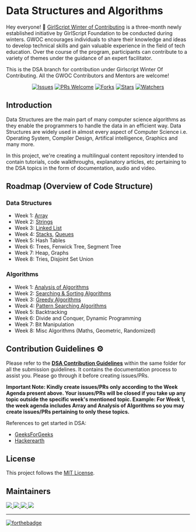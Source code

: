 # Data Structures and Algorithms


Hey everyone! 👋 [GirlScript Winter of Contributing](https://gwoc.girlscript.tech/) is a three-month newly established initiative by GirlScript Foundation to be conducted during winters. GWOC encourages individuals to share their knowledge and ideas to develop technical skills and gain valuable experience in the field of tech education. Over the course of the program, participants can contribute to a variety of themes under the guidance of an expert facilitator.

This is the DSA branch for contribution under Girlscript Winter Of Contributing. All the GWOC Contributors and Mentors are welcome!


<div align="center">

[![Issues](https://img.shields.io/github/issues/girlscript/winter-of-contributing)](https://github.com/girlscript/winter-of-contributing/issues)
[![PRs Welcome](https://img.shields.io/badge/PRs-welcome-brightgreen.svg?style=flat-square)](http://makeapullrequest.com)
[![Forks](https://img.shields.io/github/forks/girlscript/winter-of-contributing?style=social)](https://github.com/girlscript/winter-of-contributing) 
[![Stars](https://img.shields.io/github/stars/girlscript/winter-of-contributing?style=social)](https://github.com/girlscript/winter-of-contributing) 
[![Watchers](https://img.shields.io/github/watchers/girlscript/winter-of-contributing?style=social)](https://github.com/girlscript/winter-of-contributing)
</div>

## Introduction
Data Structures are the main part of many computer science algorithms as they enable the programmers to handle the data in an efficient way. Data Structures are widely used in almost every aspect of Computer Science i.e. Operating System, Compiler Design, Artifical intelligence, Graphics and many more.

  In this project, we're creating a multilingual content repository intended to contain tutorials, code walkthroughs, explanatory articles, etc pertaining to the DSA topics in the form of documentation, audio and video.

## Roadmap (Overview of Code Structure)
### Data Structures
- Week 1: [Array](https://github.com/girlscript/winter-of-contributing/tree/DSA/DSA/1.1%20Arrays)
- Week 2: [Strings](https://github.com/AJgthb2002/winter-of-contributing/tree/DSA/DSA/2.1%20Strings)
- Week 3: [Linked List](https://github.com/girlscript/winter-of-contributing/tree/DSA/DSA/3.1%20Linked%20List)
- Week 4: [Stacks](https://github.com/girlscript/winter-of-contributing/tree/DSA/DSA/4.1%20Stacks), [Queues](https://github.com/girlscript/winter-of-contributing/tree/DSA/DSA/4.2%20Queues)
- Week 5: Hash Tables
- Week 6: Trees, Fenwick Tree, Segment Tree
- Week 7: Heap, Graphs
- Week 8: Tries, Disjoint Set Union
### Algorithms
- Week 1: [Analysis of Algorithms](https://github.com/girlscript/winter-of-contributing/tree/DSA/DSA/1.2%20Analysis%20of%20Algorithms)
- Week 2: [Searching & Sorting Algorithms](https://github.com/girlscript/winter-of-contributing/tree/DSA/DSA/2.2%20Searching%20%26%20Sorting%20Algorithms)
- Week 3: [Greedy Algorithms](https://github.com/girlscript/winter-of-contributing/tree/DSA/DSA/3.2%20Greedy%20Algorithms)
- Week 4: [Pattern Searching Algorithms](https://github.com/girlscript/winter-of-contributing/tree/DSA/DSA/4.3%20Pattern%20Searching%20Algorithms)
- Week 5: Backtracking
- Week 6: Divide and Conquer, Dynamic Programming
- Week 7: Bit Manipulation
- Week 8: Misc Algorithms (Maths, Geometric, Randomized)

## Contribution Guidelines :gear:
Please refer to the **[DSA Contribution Guidelines](https://github.com/girlscript/winter-of-contributing/blob/DSA/DSA/CONTRIBUTING.md)** within the same folder for all the submission guidelines. It contains the documentation process to assist you. Please go through it before creating issues/PRs.
  
  **Important Note: Kindly create issues/PRs only according to the Week Agenda present above. Your issues/PRs will be closed if you take up any topic outside the specific week's mentioned topic. Example: For Week 1, the week agenda includes Array and Analysis of Algorithms so you may create issues/PRs pertaining to only these topics.**

  References to get started in DSA:
- [GeeksForGeeks](https://www.geeksforgeeks.org/)
- [Hackerearth](https://www.hackerearth.com/practice/)

## License

This project follows the [MIT License](https://choosealicense.com/licenses/mit/).

## Maintainers
<a href="https://github.com/nimisha-yadav">
  <img src="https://contrib.rocks/image?repo=nimisha-yadav/nimisha-yadav" />
</a>
<a href="https://github.com/pjdurden">
  <img src="https://contrib.rocks/image?repo=pjdurden/pjdurden" />
</a>
<a href="https://github.com/goelesha">
  <img src="https://contrib.rocks/image?repo=goelesha/goelesha" />
</a>
<a href="https://github.com/Muskan-creator">
  <img src="https://contrib.rocks/image?repo=Muskan-creator/Muskan-creator" />
</a>
  

<hr>

[![forthebadge](https://forthebadge.com/images/badges/built-with-love.svg)](https://github.com/nimisha-yadav)
